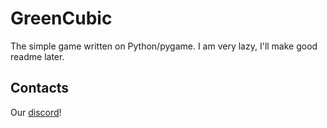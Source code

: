 # GreenCubic

The simple game written on Python/pygame.
I am very lazy, I'll make good readme later.

## Contacts

Our [discord](https://discord.gg/SwWweGb)!

